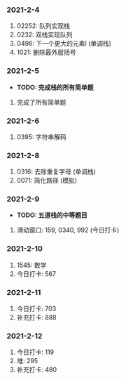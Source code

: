 ### 2021-2-4
1. 02252: 队列实现栈
2. 0232: 双栈实现队列
3. 0496: 下一个更大的元素I (单调栈)
4. 1021: 删除最外层括号

### 2021-2-5
* **TODO: 完成栈的所有简单题**
1. 完成了所有简单题

### 2021-2-6
1. 0395: 字符串解码

### 2021-2-8
1. 0316: 去除重复字母 (单调栈)
2. 0071: 简化路径 (模拟)

### 2021-2-9
* **TODO: 五道栈的中等题目**
1. 滑动窗口: 159, 0340, 992 (今日打卡)

### 2021-2-10
1. 1545: 数学
2. 今日打卡: 567

### 2021-2-11
1. 今日打卡: 703
2. 补充打卡: 888

### 2021-2-12
1. 今日打卡: 119
2. 堆: 295
2. 补充打卡: 480
